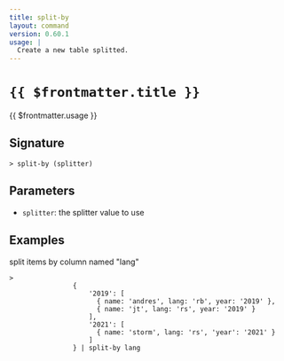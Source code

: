 ```yaml
---
title: split-by
layout: command
version: 0.60.1
usage: |
  Create a new table splitted.
---
```


# `{{ $frontmatter.title }}`

<div style='white-space: pre-wrap;'>{{ $frontmatter.usage }}</div>

## Signature

`> split-by (splitter)`

## Parameters

- `splitter`: the splitter value to use

## Examples

split items by column named "lang"

```shell
>
                {
                    '2019': [
                      { name: 'andres', lang: 'rb', year: '2019' },
                      { name: 'jt', lang: 'rs', year: '2019' }
                    ],
                    '2021': [
                      { name: 'storm', lang: 'rs', 'year': '2021' }
                    ]
                } | split-by lang

```
